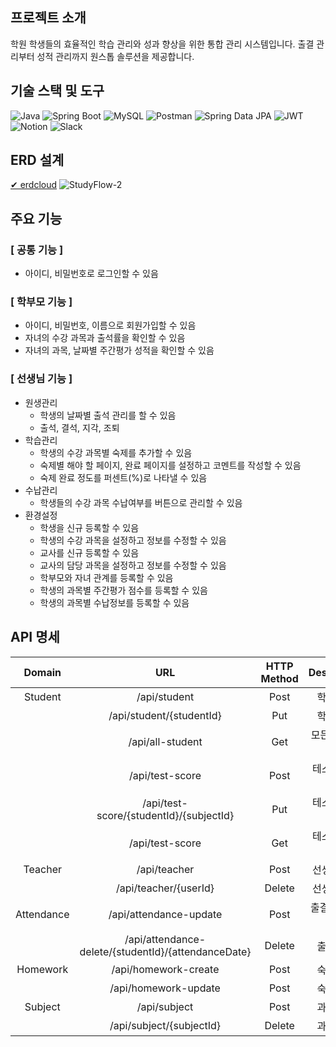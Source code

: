 ## 프로젝트 소개
학원 학생들의 효율적인 학습 관리와 성과 향상을 위한 통합 관리 시스템입니다. 출결 관리부터 성적 관리까지 원스톱 솔루션을 제공합니다.

## 기술 스택 및 도구
![Java](https://img.shields.io/badge/Java-007396?style=flat-square&logo=java&logoColor=white)
![Spring Boot](https://img.shields.io/badge/Spring%20Boot-6DB33F?style=flat-square&logo=spring-boot&logoColor=white)
![MySQL](https://img.shields.io/badge/MySQL-4479A1?style=flat-square&logo=mysql&logoColor=white)
![Postman](https://img.shields.io/badge/Postman-FF6C37?style=flat-square&logo=postman&logoColor=white)
![Spring Data JPA](https://upload.wikimedia.org/wikipedia/commons/a/a1/Spring_Data_JPA_logo.svg)
![JWT](https://img.shields.io/badge/Authentication-JWT-ff69b4?style=flat-square)
![Notion](https://img.shields.io/badge/Notion-000000?style=flat-square&logo=notion&logoColor=white)
![Slack](https://img.shields.io/badge/Slack-4A154B?style=flat-square&logo=slack&logoColor=white)

## ERD 설계
[✔︎ erdcloud](https://www.erdcloud.com/d/g7RwRrf2vAF5KagaY)
![StudyFlow-2](https://github.com/user-attachments/assets/bcd66d22-3a49-4f16-b1ce-284b68474354)

## 주요 기능
### [ 공통 기능 ]
- 아이디, 비밀번호로 로그인할 수 있음
### [ 학부모 기능 ]
- 아이디, 비밀번호, 이름으로 회원가입할 수 있음
- 자녀의 수강 과목과 출석률을 확인할 수 있음
- 자녀의 과목, 날짜별 주간평가 성적을 확인할 수 있음
### [ 선생님 기능 ]
- 원생관리
    - 학생의 날짜별 출석 관리를 할 수 있음
    - 출석, 결석, 지각, 조퇴
- 학습관리
    - 학생의 수강 과목별 숙제를 추가할 수 있음
    - 숙제별 해야 할 페이지, 완료 페이지를 설정하고 코멘트를 작성할 수 있음
    - 숙제 완료 정도를 퍼센트(%)로 나타낼 수 있음
- 수납관리
    - 학생들의 수강 과목 수납여부를 버튼으로 관리할 수 있음
- 환경설정
    - 학생을 신규 등록할 수 있음
    - 학생의 수강 과목을 설정하고 정보를 수정할 수 있음
    - 교사를 신규 등록할 수 있음
    - 교사의 담당 과목을 설정하고 정보를 수정할 수 있음
    - 학부모와 자녀 관계를 등록할 수 있음
    - 학생의 과목별 주간평가 점수를 등록할 수 있음
    - 학생의 과목별 수납정보를 등록할 수 있음

## API 명세
| Domain | URL | HTTP Method | Description |
| :-: | :-: | :-: | :-: |
| Student | /api/student | Post | 학생 추가 |
|| /api/student/{studentId} | Put | 학생 수정 |
|| /api/all-student | Get | 모든 학생 조회 |
|| /api/test-score | Post | 테스트 점수 생성 |
|| /api/test-score/{studentId}/{subjectId} | Put | 테스트 점수 수정 |
|| /api/test-score | Get | 테스트 점수 조회 |
| Teacher | /api/teacher | Post | 선생님 추가 |
|| /api/teacher/{userId} | Delete | 선생님 삭제 |
| Attendance | /api/attendance-update | Post | 출결 생성(수정) |
|| /api/attendance-delete/{studentId}/{attendanceDate} | Delete | 출결 삭제 |
| Homework | /api/homework-create | Post | 숙제 생성 |
|| /api/homework-update | Post | 숙제 수정 |
| Subject | /api/subject | Post | 과목 추가 |
|| /api/subject/{subjectId} | Delete | 과목 삭제 |
